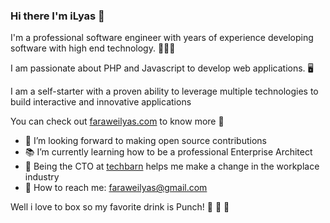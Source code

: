 ### Hi there I'm iLyas 👋

I'm a professional software engineer with years of experience developing software with high end technology. 👨🏾‍💻

I am passionate about PHP and Javascript to develop web applications. 🖥

I am a self-starter with a proven ability to leverage multiple technologies to build interactive and innovative applications

You can check out [faraweilyas.com](https://faraweilyas.com) to know more 🔦

- 📡 I’m looking forward to making open source contributions
- 📚 I’m currently learning how to be a professional Enterprise Architect
- 🏢 Being the CTO at [techbarn](https://github.com/techbarn) helps me make a change in the workplace industry
- 📩 How to reach me: faraweilyas@gmail.com

Well i love to box so my favorite drink is Punch! 🍹 🤪 🥊 
